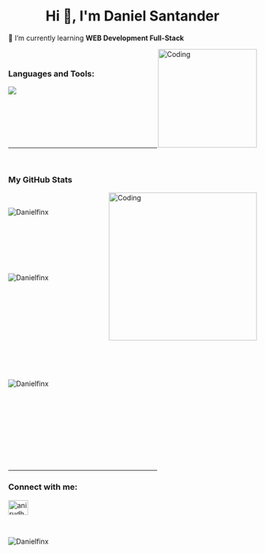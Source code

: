<h1 align="center">Hi 👋, I'm Daniel Santander</h1>

🌱 I’m currently learning **WEB Development Full-Stack**
<!--<img align="right" alt="Coding" width="300" src="https://i.pinimg.com/originals/81/17/8b/81178b47a8598f0c81c4799f2cdd4057.gif"> -->
<img align="right" alt="Coding" width="200" src="https://media.tenor.com/nhc2g3Hvy8sAAAAM/flash-dark-theme.gif">

<br>
<h3 align="left">Languages and Tools:</h3>
<p align="left" >
  <a href="ttps://skillicons.dev">
  <img src="https://skillicons.dev/icons?i=html,css,js,nodejs,mysql,react,bootstrap,express,git"/>
  </a>
</p>

<hr width="60%" >
<br>

<h3>My GitHub Stats</h3>
<img align="right" alt="Coding" width="300" style="margin: auto;" src="https://cdn.dribbble.com/users/1277312/screenshots/14733298/media/39b1045e593737587dd60e42c8422d1f.gif" >
<br>

<p><img align="left" src="https://github-readme-stats.vercel.app/api/top-langs?username=Danielfinx&show_icons=true&theme=dark&locale=en&layout=compact" alt="Danielfinx" /></p>

<br><br><br><br><br><br><br>
<p>&nbsp;<img align="left" src="https://github-readme-stats.vercel.app/api?username=Danielfinx&show_icons=true&theme=dark&locale=en" alt="Danielfinx" /></p>
<br><br><br><br><br><br><br><br><br><br>

<p><img align="left" src="https://github-readme-streak-stats.herokuapp.com/?user=Danielfinx&theme=dark" alt="Danielfinx" /></p>
<br><br><br><br><br><br><br><br><br><br>
<hr width="60%" >
<h3 align="left">Connect with me:</h3>
<p align="left">
<a href="https://linkedin.com/in/anirudh-rai-072732220" target="blank"><img align="center" src="https://raw.githubusercontent.com/rahuldkjain/github-profile-readme-generator/master/src/images/icons/Social/linked-in-alt.svg" alt="anirudh-rai-072732220" height="30" width="40" /></a>
<!-- <a href="https://stackoverflow.com/users/21304875" target="blank"><img align="center" src="https://raw.githubusercontent.com/rahuldkjain/github-profile-readme-generator/master/src/images/icons/Social/stack-overflow.svg" alt="21304875" height="30" width="40" /></a>
<a href="https://kaggle.com/anirudhrai693" target="blank"><img align="center" src="https://raw.githubusercontent.com/rahuldkjain/github-profile-readme-generator/master/src/images/icons/Social/kaggle.svg" alt="anirudhrai693" height="30" width="40" /></a>
<a href="https://instagram.com/anii_akhil" target="blank"><img align="center" src="https://raw.githubusercontent.com/rahuldkjain/github-profile-readme-generator/master/src/images/icons/Social/instagram.svg" alt="anii_akhil" height="30" width="40" /></a> -->
</p>
<br>
<p align="left"> <img src="https://komarev.com/ghpvc/?username=Danielfinx&label=Profile%20views&color=0e75b6&style=flat" alt="Danielfinx" /> </p>
